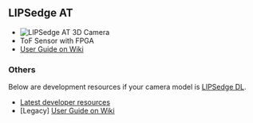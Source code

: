 ## LIPSedge AT ##
- ![LIPSedge AT 3D Camera](https://static.wixstatic.com/media/480a0e_5e929e1f602942f18e820965237e8da8~mv2.png/v1/fill/w_213,h_102,al_c,q_85,usm_0.66_1.00_0.01/%E6%88%AA%E5%9C%96%202021-04-23%20%E4%B8%8B%E5%8D%886_15_16.webp)
- ToF Sensor with FPGA
- [User Guide on Wiki](https://github.com/lips-hci/openni_linux/wiki/LIPSedge-AT)


### Others  ###
Below are development resources if your camera model is [LIPSedge DL](https://www.lips-hci.com/zh/lipsedge-dl). 
- [Latest developer resources](https://lips-hci.gitbook.io/lips-developer-documentation)
- [Legacy] [User Guide on Wiki](https://github.com/lips-hci/openni_linux/wiki#lipsedge-dl-user-guide)

